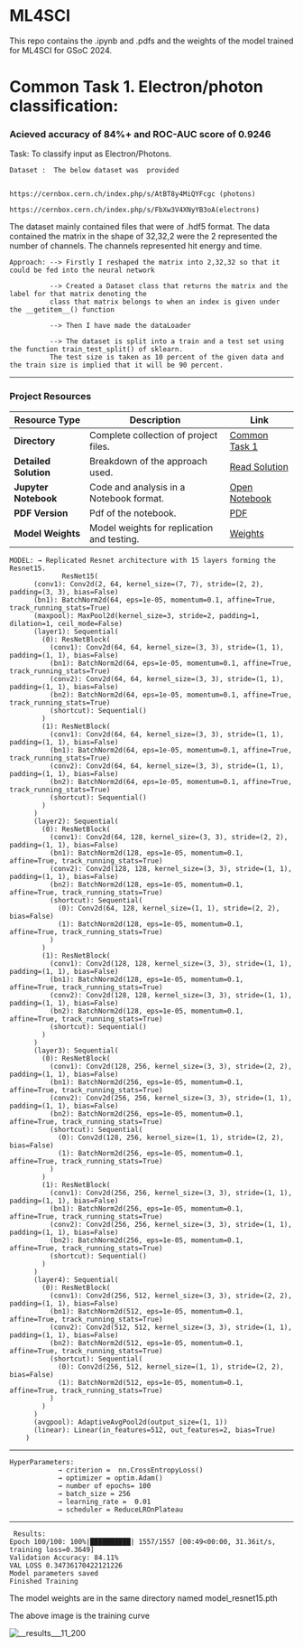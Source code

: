 # ML4SCI

This repo contains the .ipynb and .pdfs and the weights of the model trained for ML4SCI for GSoC 2024.

# Common Task 1. Electron/photon classification:

### Acieved accuracy of 84%+ and ROC-AUC score of 0.9246
Task: To classify input as Electron/Photons.

    Dataset :  The below dataset was  provided
    
                               https://cernbox.cern.ch/index.php/s/AtBT8y4MiQYFcgc (photons)	
 		                   https://cernbox.cern.ch/index.php/s/FbXw3V4XNyYB3oA(electrons)
                             
The dataset mainly contained files that were of .hdf5 format. 
The data contained the matrix in the shape of 32,32,2 were the 2 represented the number of channels.
The channels represented hit energy and time.
             



	Approach: --> Firstly I reshaped the matrix into 2,32,32 so that it could be fed into the neural network 

              --> Created a Dataset class that returns the matrix and the label for that matrix denoting the 
              class that matrix belongs to when an index is given under the __getitem__() function 

              --> Then I have made the dataLoader        

              --> The dataset is split into a train and a test set using the function train_test_split() of sklearn. 
              The test size is taken as 10 percent of the given data and the train size is implied that it will be 90 percent.
------------------------------------------------------------------------------------------------------------------------------------------------------------------
### Project Resources

| Resource Type          | Description                                       | Link                                                                                        |
|------------------------|---------------------------------------------------|---------------------------------------------------------------------------------------------|
| **Directory**          | Complete collection of project files.             | [Common Task 1](https://github.com/Vishak-Bhat30/ML4SCI_24/tree/main/Common%20Task%201)    |
| **Detailed Solution**  | Breakdown of the approach used.     | [Read Solution](https://github.com/Vishak-Bhat30/ML4SCI_24/blob/main/Common%20Task%201/ML4SCI_Electron_photon_classification.md) |
| **Jupyter Notebook**   | Code and analysis in a Notebook format.       | [Open Notebook](https://github.com/Vishak-Bhat30/ML4SCI_24/blob/main/Common%20Task%201/ML4SCI_task1_Resnet15.ipynb) |
| **PDF Version**        | Pdf of the notebook.                 | [PDF](https://github.com/Vishak-Bhat30/ML4SCI_24/blob/main/Common%20Task%201/ml4sci-task1-resnet15.pdf) |
| **Model Weights**      | Model weights for replication and testing.    | [Weights](https://github.com/Vishak-Bhat30/ML4SCI_24/blob/main/Common%20Task%201/model_resnet15.pth)       |

    MODEL: → Replicated Resnet architecture with 15 layers forming the Resnet15.
                 ResNet15(
		  (conv1): Conv2d(2, 64, kernel_size=(7, 7), stride=(2, 2), padding=(3, 3), bias=False)
		  (bn1): BatchNorm2d(64, eps=1e-05, momentum=0.1, affine=True, track_running_stats=True)
		  (maxpool): MaxPool2d(kernel_size=3, stride=2, padding=1, dilation=1, ceil_mode=False)
		  (layer1): Sequential(
		    (0): ResNetBlock(
		      (conv1): Conv2d(64, 64, kernel_size=(3, 3), stride=(1, 1), padding=(1, 1), bias=False)
		      (bn1): BatchNorm2d(64, eps=1e-05, momentum=0.1, affine=True, track_running_stats=True)
		      (conv2): Conv2d(64, 64, kernel_size=(3, 3), stride=(1, 1), padding=(1, 1), bias=False)
		      (bn2): BatchNorm2d(64, eps=1e-05, momentum=0.1, affine=True, track_running_stats=True)
		      (shortcut): Sequential()
		    )
		    (1): ResNetBlock(
		      (conv1): Conv2d(64, 64, kernel_size=(3, 3), stride=(1, 1), padding=(1, 1), bias=False)
		      (bn1): BatchNorm2d(64, eps=1e-05, momentum=0.1, affine=True, track_running_stats=True)
		      (conv2): Conv2d(64, 64, kernel_size=(3, 3), stride=(1, 1), padding=(1, 1), bias=False)
		      (bn2): BatchNorm2d(64, eps=1e-05, momentum=0.1, affine=True, track_running_stats=True)
		      (shortcut): Sequential()
		    )
		  )
		  (layer2): Sequential(
		    (0): ResNetBlock(
		      (conv1): Conv2d(64, 128, kernel_size=(3, 3), stride=(2, 2), padding=(1, 1), bias=False)
		      (bn1): BatchNorm2d(128, eps=1e-05, momentum=0.1, affine=True, track_running_stats=True)
		      (conv2): Conv2d(128, 128, kernel_size=(3, 3), stride=(1, 1), padding=(1, 1), bias=False)
		      (bn2): BatchNorm2d(128, eps=1e-05, momentum=0.1, affine=True, track_running_stats=True)
		      (shortcut): Sequential(
		        (0): Conv2d(64, 128, kernel_size=(1, 1), stride=(2, 2), bias=False)
		        (1): BatchNorm2d(128, eps=1e-05, momentum=0.1, affine=True, track_running_stats=True)
		      )
		    )
		    (1): ResNetBlock(
		      (conv1): Conv2d(128, 128, kernel_size=(3, 3), stride=(1, 1), padding=(1, 1), bias=False)
		      (bn1): BatchNorm2d(128, eps=1e-05, momentum=0.1, affine=True, track_running_stats=True)
		      (conv2): Conv2d(128, 128, kernel_size=(3, 3), stride=(1, 1), padding=(1, 1), bias=False)
		      (bn2): BatchNorm2d(128, eps=1e-05, momentum=0.1, affine=True, track_running_stats=True)
		      (shortcut): Sequential()
		    )
		  )
		  (layer3): Sequential(
		    (0): ResNetBlock(
		      (conv1): Conv2d(128, 256, kernel_size=(3, 3), stride=(2, 2), padding=(1, 1), bias=False)
		      (bn1): BatchNorm2d(256, eps=1e-05, momentum=0.1, affine=True, track_running_stats=True)
		      (conv2): Conv2d(256, 256, kernel_size=(3, 3), stride=(1, 1), padding=(1, 1), bias=False)
		      (bn2): BatchNorm2d(256, eps=1e-05, momentum=0.1, affine=True, track_running_stats=True)
		      (shortcut): Sequential(
		        (0): Conv2d(128, 256, kernel_size=(1, 1), stride=(2, 2), bias=False)
		        (1): BatchNorm2d(256, eps=1e-05, momentum=0.1, affine=True, track_running_stats=True)
		      )
		    )
		    (1): ResNetBlock(
		      (conv1): Conv2d(256, 256, kernel_size=(3, 3), stride=(1, 1), padding=(1, 1), bias=False)
		      (bn1): BatchNorm2d(256, eps=1e-05, momentum=0.1, affine=True, track_running_stats=True)
		      (conv2): Conv2d(256, 256, kernel_size=(3, 3), stride=(1, 1), padding=(1, 1), bias=False)
		      (bn2): BatchNorm2d(256, eps=1e-05, momentum=0.1, affine=True, track_running_stats=True)
		      (shortcut): Sequential()
		    )
		  )
		  (layer4): Sequential(
		    (0): ResNetBlock(
		      (conv1): Conv2d(256, 512, kernel_size=(3, 3), stride=(2, 2), padding=(1, 1), bias=False)
		      (bn1): BatchNorm2d(512, eps=1e-05, momentum=0.1, affine=True, track_running_stats=True)
		      (conv2): Conv2d(512, 512, kernel_size=(3, 3), stride=(1, 1), padding=(1, 1), bias=False)
		      (bn2): BatchNorm2d(512, eps=1e-05, momentum=0.1, affine=True, track_running_stats=True)
		      (shortcut): Sequential(
		        (0): Conv2d(256, 512, kernel_size=(1, 1), stride=(2, 2), bias=False)
		        (1): BatchNorm2d(512, eps=1e-05, momentum=0.1, affine=True, track_running_stats=True)
		      )
		    )
		  )
		  (avgpool): AdaptiveAvgPool2d(output_size=(1, 1))
		  (linear): Linear(in_features=512, out_features=2, bias=True)
		)

 ------------------------------------------------------------------------------------------------------------------------------------------------------------------
    HyperParameters:
                → criterion =  nn.CrossEntropyLoss()
                → optimizer = optim.Adam()
                → number of epochs= 100
                → batch_size = 256
                → learning_rate =  0.01
                → scheduler = ReduceLROnPlateau
                
    
------------------------------------------------------------------------------------------------------------------------------------------------------------------
     Results:
    Epoch 100/100: 100%|██████████| 1557/1557 [00:49<00:00, 31.36it/s, training loss=0.3649]
	Validation Accuracy: 84.11%
	VAL LOSS 0.34736170422121226
	Model parameters saved
	Finished Training
       
The model weights are in the same directory named model_resnet15.pth

The above image is the training curve

![__results___11_200](https://github.com/Vishak-Bhat30/ML4SCI_24/assets/102585626/eee75a8b-ce34-4b6f-a50f-fc3dad5f3282)

